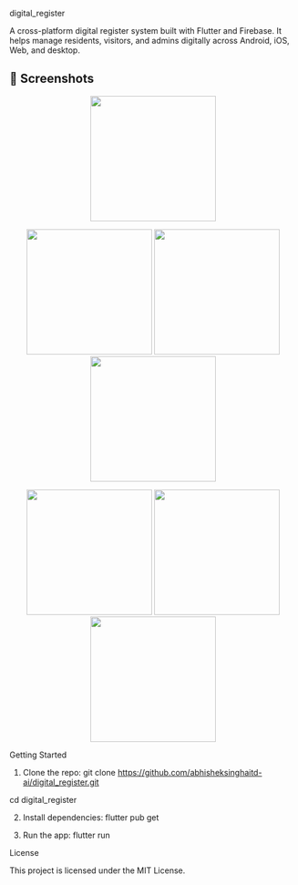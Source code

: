 digital_register

A cross-platform digital register system built with Flutter and Firebase.
It helps manage residents, visitors, and admins digitally across Android, iOS, Web, and desktop.

## 📱 Screenshots

<p align="center">
  <img src="https://github.com/user-attachments/assets/9f5a34b3-865d-4a05-812c-ff6da11769c1" width="220" />
</p>


<p align="center">
  <img src="https://github.com/user-attachments/assets/12ed6452-6e65-4cf4-a026-b57b9c1e8c9d" width="220" />
  <img src="https://github.com/user-attachments/assets/57386d2a-c650-41cd-98c5-3f47507f0a7e" width="220" />
  <img src="https://github.com/user-attachments/assets/2d4f61fb-518a-4d57-9fdc-cbf14805dc45" width="220" />
</p>

<p align="center">
  <img src="https://github.com/user-attachments/assets/89e2c3d7-3fd5-49e5-8c9b-2e73c01351c4" width="220" />
  <img src="https://github.com/user-attachments/assets/c9d5739b-8b84-41ec-8ae6-c004f4249fdf" width="220" />
  <img src="https://github.com/user-attachments/assets/f55ca4d9-8102-4cef-a3ed-28ad6ee1236e" width="220" />
</p>



Getting Started

1) Clone the repo:
git clone https://github.com/abhisheksinghaitd-ai/digital_register.git

cd digital_register

2) Install dependencies:
flutter pub get

3) Run the app:
flutter run

License

This project is licensed under the MIT License.

